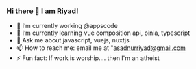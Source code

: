 ### Hi there 👋 I am Riyad!

- 🔭 I’m currently working @appscode
- 🌱 I’m currently learning vue composition api, pinia, typescript
- 💬 Ask me about javascript, vuejs, nuxtjs
- 📫 How to reach me: email me at "asadnurriyad@gmail.com
- ⚡ Fun fact: If work is worship.... then I'm an atheist

<!--
**nurRiyad/nurRiyad** is a ✨ _special_ ✨ repository because its `README.md` (this file) appears on your GitHub profile.

Here are some ideas to get you started:

- 🔭 I’m currently working on 
- 🌱 I’m currently learning ...
- 👯 I’m looking to collaborate on ...
- 🤔 I’m looking for help with ...
- 💬 Ask me about ...
- 📫 How to reach me: ...
- 😄 Pronouns: ...
- ⚡ Fun fact: ...
-->

